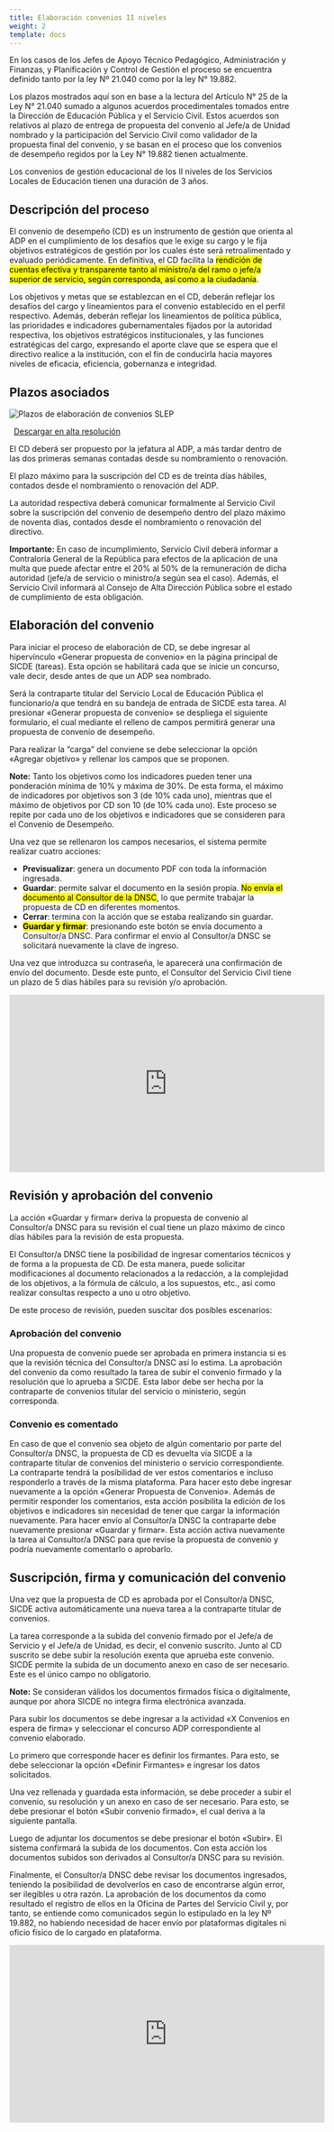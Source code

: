 ```yaml
---
title: Elaboración convenios II niveles
weight: 2
template: docs
---
```

En los casos de los Jefes de Apoyo Técnico Pedagógico, Administración y Finanzas, y Planificación y Control de Gestión el proceso se encuentra definido tanto por la ley Nº 21.040 como por la ley N° 19.882.

Los plazos mostrados aquí son en base a la lectura del Artículo N° 25 de la Ley N° 21.040 sumado a algunos acuerdos procedimentales tomados entre la Dirección de Educación Pública y el Servicio Civil. Estos acuerdos son relativos al plazo de entrega de propuesta del convenio al Jefe/a de Unidad nombrado y la participación del Servicio Civil como validador de la propuesta final del convenio, y se basan en el proceso que los convenios de desempeño regidos por la Ley N° 19.882 tienen actualmente.

Los convenios de gestión educacional de los II niveles de los Servicios Locales de Educación tienen una duración de 3 años.

## Descripción del proceso
El convenio de desempeño (CD) es un instrumento de gestión que orienta al ADP en el cumplimiento de los desafíos que le exige su cargo y le fija objetivos estratégicos de gestión por los cuales éste será retroalimentado y evaluado periódicamente. En definitiva, el CD facilita la <mark>rendición de cuentas efectiva y transparente tanto al ministro/a del ramo o jefe/a superior de servicio, según corresponda, así como a la ciudadanía</mark>.

Los objetivos y metas que se establezcan en el CD, deberán reflejar los desafíos del cargo y lineamientos para el convenio establecido en el perfil respectivo. Además, deberán reflejar los lineamientos de política pública, las prioridades e indicadores gubernamentales fijados por la autoridad respectiva, los objetivos estratégicos institucionales, y las funciones estratégicas del cargo, expresando el aporte clave que se espera que el directivo realice a la institución, con el fin de conducirla hacia mayores niveles de eficacia, eficiencia, gobernanza e integridad.

## Plazos asociados

<img src="\images\elab-conv-adp.png" alt="Plazos de elaboración de convenios SLEP">

&nbsp;
 <a href="https://drive.google.com/file/d/1u9Y9Wi3pisvrVabrJ4iHyXvuQiPILKJw/view?usp=sharing" class="button" target="_blank">Descargar en alta resolución</a>

El CD deberá ser propuesto por la jefatura al ADP, a más tardar dentro de las dos primeras semanas contadas desde su nombramiento o renovación.

El plazo máximo para la suscripción del CD es de treinta días hábiles, contados desde el nombramiento o renovación del ADP.

La autoridad respectiva deberá comunicar formalmente al Servicio Civil sobre la suscripción del convenio de desempeño dentro del plazo máximo de noventa días, contados desde el nombramiento o renovación del directivo.

<div class="important"><strong>Importante:</strong> En caso de incumplimiento, Servicio Civil deberá informar a Contraloría General de la República para efectos de la aplicación de una multa que puede afectar entre el 20% al 50% de la remuneración de dicha autoridad (jefe/a de servicio o ministro/a según sea el caso). Además, el Servicio Civil informará al Consejo de Alta Dirección Pública sobre el estado de cumplimiento de esta obligación.</div>

## Elaboración del convenio
Para iniciar el proceso de elaboración de CD, se debe ingresar al hipervínculo «Generar propuesta de convenio» en la página principal de SICDE (tareas). Esta opción se habilitará cada que se inicie un concurso, vale decir, desde antes de que un ADP sea nombrado.

Será la contraparte titular del Servicio Local de Educación Pública el funcionario/a que tendrá en su bandeja de entrada de SICDE esta tarea. Al presionar «Generar propuesta de convenio» se despliega el siguiente formulario, el cual mediante el relleno de campos permitirá generar una propuesta de convenio de desempeño.

Para realizar la “carga” del conviene se debe seleccionar la opción «Agregar objetivo» y rellenar los campos que se proponen.

<div class="note"><strong>Note:</strong> Tanto los objetivos como los indicadores pueden tener una ponderación mínima de 10% y máxima de 30%. De esta forma, el máximo de indicadores por objetivos son 3 (de 10% cada uno), mientras que el máximo de objetivos por CD son 10 (de 10% cada uno). Este proceso se repite por cada uno de los objetivos e indicadores que se consideren para el Convenio de Desempeño.</div>

Una vez que se rellenaron los campos necesarios, el sistema permite realizar cuatro acciones:

* **Previsualizar**: genera un documento PDF con toda la información ingresada.
* **Guardar**: permite salvar el documento en la sesión propia. <mark>No envía el documento al Consultor de la DNSC</mark>, lo que permite trabajar la propuesta de CD en diferentes momentos.
* **Cerrar**: termina con la acción que se estaba realizando sin guardar.
* **<mark>Guardar y firmar</mark>**: presionando este botón se envía documento a Consultor/a DNSC. Para confirmar el envío al Consultor/a DNSC se solicitará nuevamente la clave de ingreso.

Una vez que introduzca su contraseña, le aparecerá una confirmación de envío del documento. Desde este punto, el Consultor del Servicio Civil tiene un plazo de 5 días hábiles para su revisión y/o aprobación.

<iframe width="560" height="315" src="https://www.youtube-nocookie.com/embed/S_m2UJyyB-c" frameborder="0" allow="accelerometer; autoplay; clipboard-write; encrypted-media; gyroscope; picture-in-picture" allowfullscreen></iframe>

## Revisión y aprobación del convenio
La acción «Guardar y firmar» deriva la propuesta de convenio al Consultor/a DNSC para su revisión el cual tiene un plazo máximo de cinco días hábiles para la revisión de esta propuesta.

El Consultor/a DNSC tiene la posibilidad de ingresar comentarios técnicos y de forma a la propuesta de CD. De esta manera, puede solicitar modificaciones al documento relacionados a la redacción, a la complejidad de los objetivos, a la fórmula de cálculo, a los supuestos, etc., así como realizar consultas respecto a uno u otro objetivo.

De este proceso de revisión, pueden suscitar dos posibles escenarios:

### Aprobación del convenio
Una propuesta de convenio puede ser aprobada en primera instancia si es que la revisión técnica del Consultor/a DNSC así lo estima.
La aprobación del convenio da como resultado la tarea de subir el convenio firmado y la resolución que lo aprueba a SICDE. Esta labor debe ser hecha por la contraparte de convenios titular del servicio o ministerio, según corresponda.

### Convenio es comentado
En caso de que el convenio sea objeto de algún comentario por parte del Consultor/a DNSC, la propuesta de CD es devuelta vía SICDE a la contraparte titular de convenios del ministerio o servicio correspondiente. 
La contraparte tendrá la posibilidad de ver estos comentarios e incluso responderlo a través de la misma plataforma.
Para hacer esto debe ingresar nuevamente a la opción «Generar Propuesta de Convenio». Además de permitir responder los comentarios, esta acción posibilita la edición de los objetivos e indicadores sin necesidad de tener que cargar la información nuevamente.
Para hacer envío al Consultor/a DNSC la contraparte debe nuevamente presionar «Guardar y firmar». Esta acción activa nuevamente la tarea al Consultor/a DNSC para que revise la propuesta de convenio y podría nuevamente comentarlo o aprobarlo.

## Suscripción, firma y comunicación del convenio
Una vez que la propuesta de CD es aprobada por el Consultor/a DNSC, SICDE activa automáticamente una nueva tarea a la contraparte titular de convenios. 

La tarea corresponde a la subida del convenio firmado por el Jefe/a de Servicio y el Jefe/a de Unidad, es decir, el convenio suscrito. 
Junto al CD suscrito se debe subir la resolución exenta que aprueba este convenio. 
SICDE permite la subida de un documento anexo en caso de ser necesario. Este es el único campo no obligatorio.

<div class="note"><strong>Note:</strong> Se consideran válidos los documentos firmados física o digitalmente, aunque por ahora SICDE no integra firma electrónica avanzada.</div>

Para subir los documentos se debe ingresar a la actividad «X Convenios en espera de firma» y seleccionar el concurso ADP correspondiente al convenio elaborado.

Lo primero que corresponde hacer es definir los firmantes. Para esto, se debe seleccionar la opción «Definir Firmantes» e ingresar los datos solicitados.

Una vez rellenada y guardada esta información, se debe proceder a subir el convenio, su resolución y un anexo en caso de ser necesario. Para esto, se debe presionar el botón «Subir convenio firmado», el cual deriva a la siguiente pantalla.

Luego de adjuntar los documentos se debe presionar el botón «Subir». El sistema confirmará la subida de los documentos.
Con esta acción los documentos subidos son derivados al Consultor/a DNSC para su revisión.

Finalmente, el Consultor/a DNSC debe revisar los documentos ingresados, teniendo la posibilidad de devolverlos en caso de encontrarse algún error, ser ilegibles u otra razón. 
La aprobación de los documentos da como resultado el registro de ellos en la Oficina de Partes del Servicio Civil y, por tanto, se entiende como comunicados según lo estipulado en la ley Nº 19.882, no habiendo necesidad de hacer envío por plataformas digitales ni oficio físico de lo cargado en plataforma.

<iframe width="560" height="315" src="https://www.youtube-nocookie.com/embed/ux7_lFzvDnQ" frameborder="0" allow="accelerometer; autoplay; clipboard-write; encrypted-media; gyroscope; picture-in-picture" allowfullscreen></iframe>